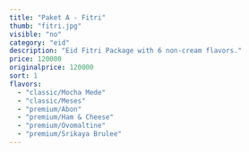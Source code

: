 ```yaml
---
title: "Paket A - Fitri"
thumb: "fitri.jpg"
visible: "no"
category: "eid"
description: "Eid Fitri Package with 6 non-cream flavors."
price: 120000
originalprice: 120000
sort: 1
flavors:
  - "classic/Mocha Mede"
  - "classic/Meses"
  - "premium/Abon"
  - "premium/Ham & Cheese"
  - "premium/Ovomaltine"
  - "premium/Srikaya Brulee"
---
```

